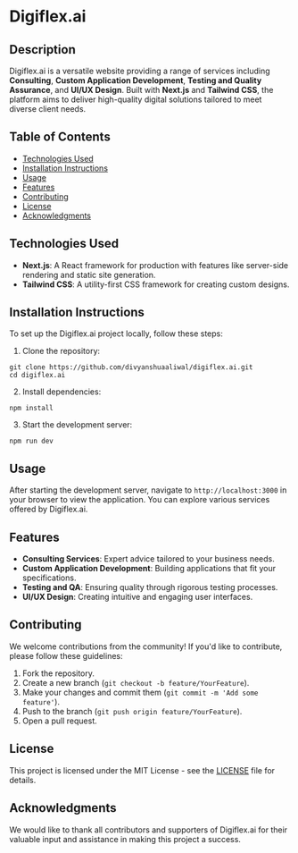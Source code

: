 # Digiflex.ai

## Description
Digiflex.ai is a versatile website providing a range of services including **Consulting**, **Custom Application Development**, **Testing and Quality Assurance**, and **UI/UX Design**. Built with **Next.js** and **Tailwind CSS**, the platform aims to deliver high-quality digital solutions tailored to meet diverse client needs.

## Table of Contents
- [Technologies Used](#technologies-used)
- [Installation Instructions](#installation-instructions)
- [Usage](#usage)
- [Features](#features)
- [Contributing](#contributing)
- [License](#license)
- [Acknowledgments](#acknowledgments)

## Technologies Used
- **Next.js**: A React framework for production with features like server-side rendering and static site generation.
- **Tailwind CSS**: A utility-first CSS framework for creating custom designs.

## Installation Instructions
To set up the Digiflex.ai project locally, follow these steps:

1. Clone the repository:
 ```
git clone https://github.com/divyanshuaaliwal/digiflex.ai.git
cd digiflex.ai
```

2. Install dependencies:
 ```
npm install
```

3. Start the development server:
```
npm run dev
```

## Usage
After starting the development server, navigate to `http://localhost:3000` in your browser to view the application. You can explore various services offered by Digiflex.ai.

## Features
- **Consulting Services**: Expert advice tailored to your business needs.
- **Custom Application Development**: Building applications that fit your specifications.
- **Testing and QA**: Ensuring quality through rigorous testing processes.
- **UI/UX Design**: Creating intuitive and engaging user interfaces.

## Contributing
We welcome contributions from the community! If you'd like to contribute, please follow these guidelines:
1. Fork the repository.
2. Create a new branch (`git checkout -b feature/YourFeature`).
3. Make your changes and commit them (`git commit -m 'Add some feature'`).
4. Push to the branch (`git push origin feature/YourFeature`).
5. Open a pull request.

## License
This project is licensed under the MIT License - see the [LICENSE](LICENSE) file for details.

## Acknowledgments
We would like to thank all contributors and supporters of Digiflex.ai for their valuable input and assistance in making this project a success.
